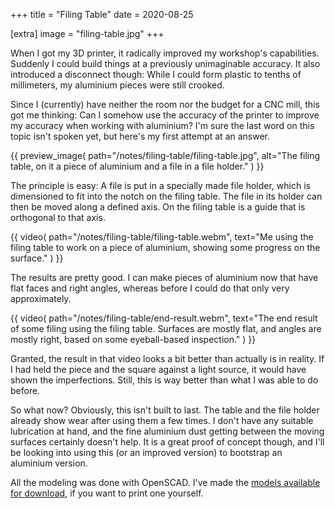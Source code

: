 +++
title = "Filing Table"
date = 2020-08-25

[extra]
image = "filing-table.jpg"
+++

When I got my 3D printer, it radically improved my workshop's capabilities. Suddenly I could build things at a previously unimaginable accuracy. It also introduced a disconnect though: While I could form plastic to tenths of millimeters, my aluminium pieces were still crooked.

Since I (currently) have neither the room nor the budget for a CNC mill, this got me thinking: Can I somehow use the accuracy of the printer to improve my accuracy when working with aluminium? I'm sure the last word on this topic isn't spoken yet, but here's my first attempt at an answer.

{{
    preview_image(
        path="/notes/filing-table/filing-table.jpg",
        alt="The filing table, on it a piece of aluminium and a file in a file holder."
    )
}}

The principle is easy: A file is put in a specially made file holder, which is dimensioned to fit into the notch on the filing table. The file in its holder can then be moved along a defined axis. On the filing table is a guide that is orthogonal to that axis.

{{
    video(
        path="/notes/filing-table/filing-table.webm",
        text="Me using the filing table to work on a piece of aluminium, showing some progress on the surface."
    )
}}

The results are pretty good. I can make pieces of aluminium now that have flat faces and right angles, whereas before I could do that only very approximately.

{{
    video(
        path="/notes/filing-table/end-result.webm",
        text="The end result of some filing using the filing table. Surfaces are mostly flat, and angles are mostly right, based on some eyeball-based inspection."
    )
}}

Granted, the result in that video looks a bit better than actually is in reality. If I had held the piece and the square against a light source, it would have shown the imperfections. Still, this is way better than what I was able to do before.

So what now? Obviously, this isn't built to last. The table and the file holder already show wear after using them a few times. I don't have any suitable lubrication at hand, and the fine aluminium dust getting between the moving surfaces certainly doesn't help. It is a great proof of concept though, and I'll be looking into using this (or an improved version) to bootstrap an aluminium version.

All the modeling was done with OpenSCAD. I've made the <a href="filing-table.zip">models available for download</a>, if you want to print one yourself.
